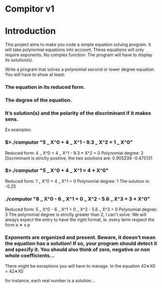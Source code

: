 # Compitor v1

# Introduction

This project aims to make you code a simple equation solving program. It will take polynomial equations into account. These equations will only require exponents. No complex
function. The program will have to display its solution(s).

Write a program that solves a polynomial second or lower degree equation. You will have
to show at least:

### The equation in its reduced form.

### The degree of the equation.

### It’s solution(s) and the polarity of the discriminant if it makes sens.

Ex examples:

### $>./computor "5 _ X^0 + 4 _ X^1 - 9.3 _ X^2 = 1 _ X^0"

Reduced form: 4 _ X^0 + 4 _ X^1 - 9.3 \* X^2 = 0
Polynomial degree: 2
Discriminant is strictly positive, the two solutions are:
0.905239
-0.475131

### $>./computor "5 _ X^0 + 4 _ X^1 = 4 \* X^0"

Reduced form: 1 _ X^0 + 4 _ X^1 = 0
Polynomial degree: 1
The solution is:
-0.25

### ./computor "8 _ X^0 - 6 _ X^1 + 0 _ X^2 - 5.6 _ X^3 = 3 \* X^0"

Reduced form: 5 _ X^0 - 6 _ X^1 + 0 _ X^2 - 5.6 _ X^3 = 0
Polynomial degree: 3
The polynomial degree is strictly greater than 2, I can't solve.
We will always expect the entry to have the right format, ie. every term respect the
form a ∗ x
p

### Exponents are organized and present. Beware, it doesn’t mean the equation has a solution! If so, your program should detect it and specify it. You should also think of zero, negative or non whole coefficients...

There might be exceptions you will have to manage. In the equation 42∗X0 = 42∗X0

for instance, each real number is a solution...
